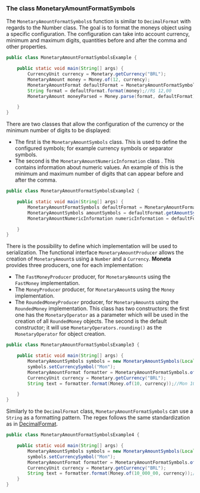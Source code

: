 ### The class MonetaryAmountFormatSymbols

The `MonetaryAmountFormatSymbols`s function is similar to `DecimalFormat` with regards to the Number class. The goal is to format the moneys object using a specific configuration. The configuration can take into account currency, minimum and maximum digits, quantities before and after the comma and other properties.

```java
public class MonetaryAmountFormatSymbolsExample {

    public static void main(String[] args) {
        CurrencyUnit currency = Monetary.getCurrency("BRL");
        MonetaryAmount money = Money.of(12, currency);
        MonetaryAmountFormat defaultFormat = MonetaryAmountFormatSymbols.getDefault();
        String format = defaultFormat.format(money);//R$ 12,00
        MonetaryAmount moneyParsed = Money.parse(format, defaultFormat);//or using defaultFormat.parse(format);

    }
}
```


There are two classes that allow the configuration of the currency or the minimum number of digits to be displayed:

* The first is the `MonetaryAmountSymbols` class. This is used to define the configured symbols; for example currency 
symbols or separator symbols.
* The second is the `MonetaryAmountNumericInformation` class . This contains information about numeric values. An example of this is the minimum and maximum number of digits that can appear before and after the comma.

```java
public class MonetaryAmountFormatSymbolsExample2 {

    public static void main(String[] args) {
        MonetaryAmountFormatSymbols defaultFormat = MonetaryAmountFormatSymbols.getdefaultFormat();
        MonetaryAmountSymbols amountSymbols = defaultFormat.getAmountSymbols();
        MonetaryAmountNumericInformation numericInformation = defaultFormat.getNumericInformation();

    }
}
```

There is the possibility to define which implementation will be used to serialization. The functional interface `MonetaryAmountProducer` allows the creation of `MonetaryAmount`s using a `Number` and a `Currency`. **Moneta** provides three producers, one for each implementation:


* The `FastMoneyProducer` producer, for `MonetaryAmount`s using the `FastMoney` implementation.
* The `MoneyProducer` producer, for `MonetaryAmount`s using the `Money` implementation.
* The `RoundedMoneyProducer` producer, for `MonetaryAmount`s using the `RoundedMoney` implementation. This class has two constructors: the first one has the `MonetaryOperator` as a parameter which will be used in the creation of all `RoundedMoney` objects. The second is the default constructor; it will use `MonetaryOperators.rounding()` as the `MonetaryOperator` for object creation.



```java
public class MonetaryAmountFormatSymbolsExample3 {

    public static void main(String[] args) {
        MonetaryAmountSymbols symbols = new MonetaryAmountSymbols(Locale.US);// new MonetaryAmountSymbols();
        symbols.setCurrencySymbol("Mon");
        MonetaryAmountFormat formatter = MonetaryAmountFormatSymbols.of(symbols, new MoneyProducer());
        CurrencyUnit currency = Monetary.getCurrency("BRL");
        String text = formatter.format(Money.of(10, currency));//Mon 10.00

    }
}
```

Similarly to the `DecimalFormat` class, `MonetaryAmountFormatSymbols` can use a `String` as a formatting pattern. The regex follows the same standardization as in [DecimalFormat](http://docs.oracle.com/javase/7/docs/api/java/text/DecimalFormat.html).

```java
public class MonetaryAmountFormatSymbolsExample4 {

    public static void main(String[] args) {
        MonetaryAmountSymbols symbols = new MonetaryAmountSymbols(Locale.US);// new MonetaryAmountSymbols();
        symbols.setCurrencySymbol("Mon");
        MonetaryAmountFormat formatter = MonetaryAmountFormatSymbols.of("¤ ###,###.00", symbols, new MoneyProducer());
        CurrencyUnit currency = Monetary.getCurrency("BRL");
        String text = formatter.format(Money.of(10_000_00, currency));//Mon 1,000,000.00
    }
}
```

